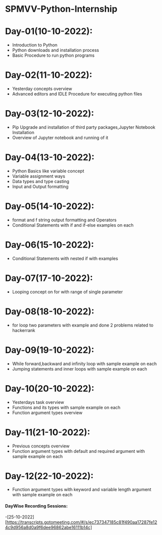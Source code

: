 # SPMVV-Python-Internship

# Day-01(10-10-2022):
  - Introduction to Python
  - Python downloads and installation process
  - Basic Procedure to run python programs

# Day-02(11-10-2022):
  - Yesterday concepts overview
  - Advanced editors and IDLE Procedure for executing python files

# Day-03(12-10-2022):
  - Pip Upgrade and installation of third party packages,Jupyter Notebook Installation
  - Overview of Jupyter notebook and running of it

# Day-04(13-10-2022):
  - Python Basics like variable concept
  - Variable assignment ways
  - Data types and type casting
  - Input and Output formatting

# Day-05(14-10-2022):
  - format and f string output formatting and Operators
  - Conditional Statements with if and if-else examples on each

# Day-06(15-10-2022):
  - Conditional Statements with nested if with examples

# Day-07(17-10-2022):
  - Looping concept on for with range of single parameter

# Day-08(18-10-2022):
  - for loop two parameters with example and done 2 problems related to hackerrank

# Day-09(19-10-2022):
  - While forward,backward and infinity loop with sample example on each
  - Jumping statements and inner loops with sample example on each

# Day-10(20-10-2022):
  - Yesterdays task overview
  - Functions and its types with sample example on each
  - Function argument types overview

# Day-11(21-10-2022):
  - Previous concepts overview
  - Function argument types with default and required argument with sample example on each

# Day-12(22-10-2022):
  - Function argument types with keyword and variable length argument with sample example on each
  
  
  
#### DayWise Recording Sessions:

-[25-10-2022][https://transcripts.gotomeeting.com/#/s/ec737347185c81f490aa17287fe124c9d956a8d0a9f6dee96862abe16111b14c]
